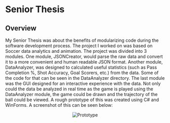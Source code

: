 Senior Thesis
===
## Overview
My Senior Thesis was about the benefits of modularizing code during the software development process. The project I worked on was based on Soccer data analytics and animation. The project was divided into 3 modules. One module, JSONCreator, would parse the raw data and convert it to a more convenient and human readable JSON format. Another module, DataAnalyzer, was designed to calculated useful statistics (such as Pass Completion %, Shot Accuracy, Goal Scorers, etc.) from the data. Some of the code for that can be seen in the DataAnalyzer directory. The last module was the GUI designed for an interactive experience with the data. Not only could the data be analyzed in real time as the game is played using the DataAnalyzer module, the game could be drawn and the trajectory of the ball could be viewed. A rough prototype of this was created using C# and WinForms. A screenshot of this can be seen below:
<p align="center">
  <img src="https://raw.github.com/emondai/SeniorThesis/master/JSONCreator/screenshot.png" alt="Prototype"/>
</p>